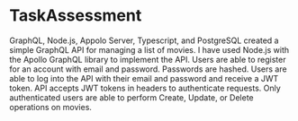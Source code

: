 # TaskAssessment
GraphQL, Node.js, Appolo Server, Typescript, and PostgreSQL
created a simple GraphQL API for managing a list of movies. I have used Node.js with the Apollo GraphQL library to implement the API.
Users are able to register for an account with email and password. Passwords are hashed.
Users are able to log into the API with their email and password and receive a JWT token.
API accepts JWT tokens in headers to authenticate requests.
Only authenticated users are able to perform Create, Update, or Delete operations on movies.
